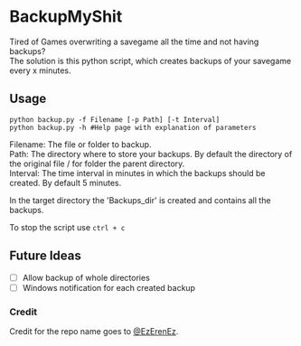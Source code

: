 # BackupMyShit

Tired of Games overwriting a savegame all the time and not having backups?  
The solution is this python script, which creates backups of your savegame every x minutes.

## Usage
```shell
python backup.py -f Filename [-p Path] [-t Interval]
python backup.py -h #Help page with explanation of parameters
```
Filename: The file or folder to backup.  
Path: The directory where to store your backups. By default the directory of the original file / for folder the parent directory.  
Interval: The time interval in minutes in which the backups should be created. By default 5 minutes.  

In the target directory the 'Backups_dir' is created and contains all the backups.

To stop the script use `ctrl + c`

## Future Ideas
- [ ] Allow backup of whole directories
- [ ] Windows notification for each created backup

### Credit
Credit for the repo name goes to [@EzErenEz](https://github.com/EzErenEz).